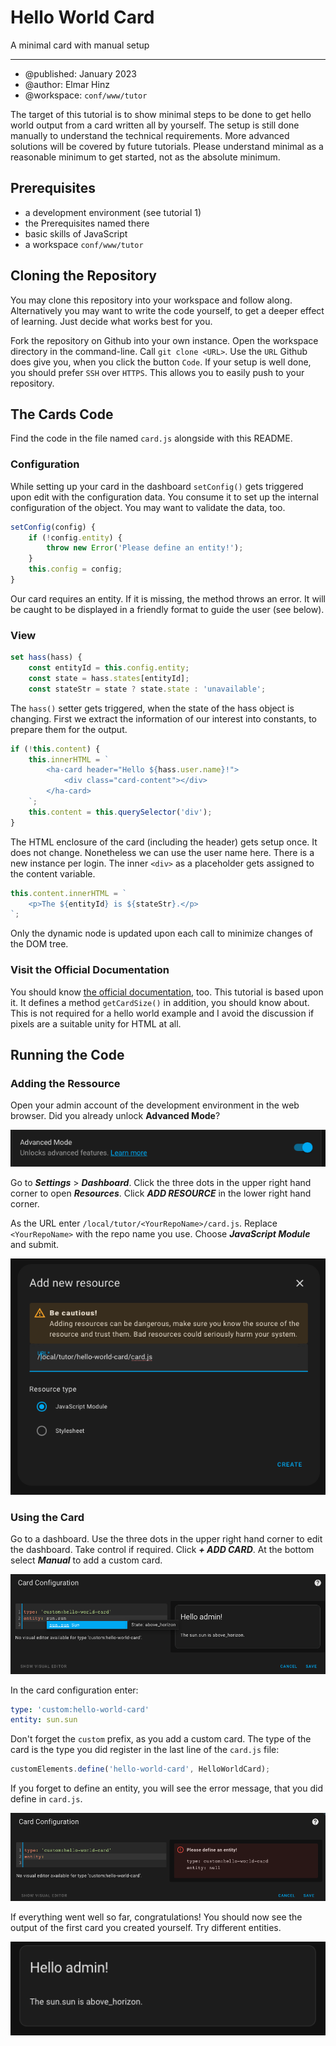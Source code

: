 # Hello World Card
A minimal card with manual setup
***


* @published: January 2023
* @author: Elmar Hinz
* @workspace: `conf/www/tutor`

The target of this tutorial is to show minimal steps to be done to get hello
world output from a card written all by yourself. The setup is still done
manually to understand the technical requirements. More advanced solutions will
be covered by future tutorials. Please understand minimal as a reasonable
minimum to get started, not as the absolute minimum.

## Prerequisites

* a development environment (see tutorial 1)
* the Prerequisites named there
* basic skills of JavaScript
* a workspace `conf/www/tutor`

## Cloning the Repository

You may clone this repository into your workspace and follow along.
Alternatively you may want to write the code yourself, to get a deeper effect of
learning. Just decide what works best for you.

Fork the repository on Github into your own instance. Open the workspace
directory in the command-line. Call `git clone <URL>`. Use the `URL` Github does
give you, when you click the button `Code`. If your setup is well done, you
should prefer `SSH` over `HTTPS`. This allows you to easily push to your
repository.

## The Cards Code

Find the code in the file named `card.js` alongside with this README.

### Configuration

While setting up your card in the dashboard `setConfig()` gets triggered upon
edit with the configuration data. You consume it to set up the internal
configuration of the object. You may want to validate the data, too.

```js
setConfig(config) {
    if (!config.entity) {
        throw new Error('Please define an entity!');
    }
    this.config = config;
}
```

Our card requires an entity. If it is missing, the method throws an error. It
will be caught to be displayed in a friendly format to guide the user (see below).

### View

```js
set hass(hass) {
    const entityId = this.config.entity;
    const state = hass.states[entityId];
    const stateStr = state ? state.state : 'unavailable';
```

The `hass()` setter gets triggered, when the state of the hass object is
changing. First we extract the information of our interest into constants,
to prepare them for the output.

```js
if (!this.content) {
    this.innerHTML = `
        <ha-card header="Hello ${hass.user.name}!">
            <div class="card-content"></div>
        </ha-card>
    `;
    this.content = this.querySelector('div');
}
```

The HTML enclosure of the card (including the header) gets setup once. It does
not change. Nonetheless we can use the user name here. There is a new instance
per login. The inner `<div>` as a placeholder gets assigned to the content
variable.

```js
this.content.innerHTML = `
    <p>The ${entityId} is ${stateStr}.</p>
`;
```

Only the dynamic node is updated upon each call to minimize changes of the DOM
tree.

### Visit the Official Documentation

You should know [the official
documentation](https://developers.home-assistant.io/docs/frontend/custom-ui/custom-card),
too. This tutorial is based upon it. It defines a method `getCardSize()` in
addition, you should know about. This is not required for a hello world example
and I avoid the discussion if pixels are a suitable unity for HTML at all.

## Running the Code

### Adding the Ressource

Open your admin account of the development environment in the web browser. Did
you already unlock **Advanced Mode**?

![unlock advanced mode](img/advanced-mode.png)

Go to ***Settings*** > ***Dashboard***. Click the three dots in the upper right
hand corner to open ***Resources***. Click ***ADD RESOURCE*** in the lower right
hand corner.

As the URL enter `/local/tutor/<YourRepoName>/card.js`. Replace `<YourRepoName>`
with the repo name you use. Choose ***JavaScript Module*** and submit.

![adding as resource](img/adding-as-resource.png)

### Using the Card

Go to a dashboard. Use the three dots in the upper right hand corner to edit the
dashboard. Take control if required. Click ***+ ADD CARD***. At the bottom
select ***Manual*** to add a custom card.

![card configuration](img/card-config.png)

In the card configuration enter:

```yaml
type: 'custom:hello-world-card'
entity: sun.sun
```

Don't forget the `custom` prefix, as you add a custom card. The type of the card
is the type you did register in the last line of the `card.js` file:

```js
customElements.define('hello-world-card', HelloWorldCard);
```

If you forget to define an entity, you will see the error message, that you did define in `card.js`. 

![entity message](img/entity-msg.png)

If everything went well so far, congratulations! You should now see the output of the first card you created yourself. Try different entities.

![success](img/success.png)

